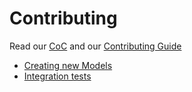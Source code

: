 # Contributing

Read our [CoC](../../CODE_OF_CONDUCT.md) and our [Contributing Guide](../../CONTRIBUTING.md)

- [Creating new Models](./creating-new-model.md)
- [Integration tests](./integration-tests.md)